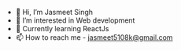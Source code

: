 - 👋 Hi, I’m Jasmeet Singh
- 👀 I’m interested in Web development
- 💙 Currently learning ReactJs
- 📫 How to reach me - jasmeet5108k@gmail.com

<!---
Jasmeet5108/Jasmeet5108 is a ✨ special ✨ repository because its `README.md` (this file) appears on your GitHub profile.
You can click the Preview link to take a look at your changes.
--->
